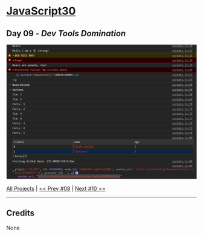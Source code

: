 # [JavaScript30](https://javascript30.com/)

## **Day 09** - *Dev Tools Domination*

<img src="static/img/day09.png" alt="Type Ahead" width="700">


[All Projects](https://github.com/10xOXR/JavaScript30/blob/master/README.md) | [<< Prev #08](https://github.com/10xOXR/JavaScript30/tree/master/day07) | [Next #10 >>]()

---

## Credits

None